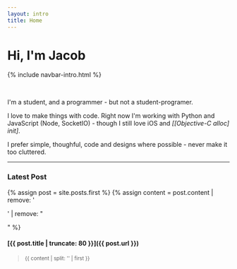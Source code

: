 ```yaml
---
layout: intro
title: Home
---
```

# Hi, I'm Jacob

{% include navbar-intro.html %}

<br>

I'm a student, and a programmer - but not a student-programer.

I love to make things with code. Right now I'm working with Python and JavaScript (Node, SocketIO) - though I still love iOS and *[[Objective-C alloc] init]*. 

I prefer simple, thoughful, code and designs where possible - never make it too cluttered. 

--- 

### Latest Post

{% assign post = site.posts.first %}
{% assign content = post.content | remove: '<p>' | remove: "</p>" %}

#### [{{ post.title | truncate: 80 }}]({{ post.url }})

> <small>{{ content | split: '<!-- more -->' | first }}</small>